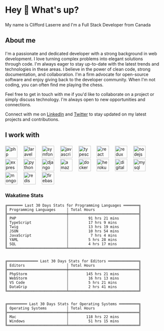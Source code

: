 <h1 align="left">Hey 👋 What's up?</h1>

###

<p align="left">My name is Clifford Laserre and I'm a Full Stack Developer from Canada</p>

###

<h2 align="left">About me</h2>

###

<p align="left">
I'm a passionate and dedicated developer with a strong background in web development. I love turning complex problems into elegant solutions through code.
I'm always eager to stay up-to-date with the latest trends and technologies in these areas. I believe in the power of clean code, strong documentation, and collaboration. 
I'm a firm advocate for open-source software and enjoy giving back to the developer community. When I'm not coding, you can often find me playing the chess.

Feel free to get in touch with me if you'd like to collaborate on a project or simply discuss technology. I'm always open to new opportunities and connections.

Connect with me on [LinkedIn](https://www.linkedin.com/in/cliffordlaserre) and [Twitter](https://twitter.com/claserre9) to stay updated on my latest projects and contributions.

</p>

###

<h2 align="left">I work with</h2>

###

<div align="left">
  <img src="https://cdn.jsdelivr.net/gh/devicons/devicon/icons/php/php-original.svg" height="40" alt="php logo"  />
  <img width="12" />
  <img src="https://cdn.jsdelivr.net/gh/devicons/devicon/icons/laravel/laravel-plain.svg" height="40" alt="laravel logo"  />
  <img width="12" />
  <img src="https://cdn.jsdelivr.net/gh/devicons/devicon/icons/symfony/symfony-original.svg" height="40" alt="symfony logo"  />
  <img width="12" />
  <img src="https://cdn.jsdelivr.net/gh/devicons/devicon/icons/javascript/javascript-original.svg" height="40" alt="javascript logo"  />
  <img width="12" />
  <img src="https://cdn.jsdelivr.net/gh/devicons/devicon/icons/typescript/typescript-original.svg" height="40" alt="typescript logo"  />
  <img width="12" />
  <img src="https://cdn.jsdelivr.net/gh/devicons/devicon/icons/react/react-original.svg" height="40" alt="react logo"  />
  <img width="12" />
  <img src="https://cdn.jsdelivr.net/gh/devicons/devicon/icons/redux/redux-original.svg" height="40" alt="redux logo"  />
  <img width="12" />
  <img src="https://cdn.jsdelivr.net/gh/devicons/devicon/icons/nodejs/nodejs-original.svg" height="40" alt="nodejs logo"  />
  <img width="12" />
  <img src="https://cdn.jsdelivr.net/gh/devicons/devicon/icons/express/express-original.svg" height="40" alt="express logo"  />
  <img width="12" />
  <img src="https://cdn.jsdelivr.net/gh/devicons/devicon/icons/python/python-original.svg" height="40" alt="python logo"  />
  <img width="12" />
  <img src="https://cdn.jsdelivr.net/gh/devicons/devicon/icons/django/django-plain.svg" height="40" alt="django logo"  />
  <img width="12" />
  <img src="https://cdn.jsdelivr.net/gh/devicons/devicon/icons/amazonwebservices/amazonwebservices-original.svg" height="40" alt="amazonwebservices logo"  />
  <img width="12" />
  <img src="https://cdn.jsdelivr.net/gh/devicons/devicon/icons/docker/docker-original.svg" height="40" alt="docker logo"  />
  <img width="12" />
  <img src="https://cdn.jsdelivr.net/gh/devicons/devicon/icons/heroku/heroku-original.svg" height="40" alt="heroku logo"  />
  <img width="12" />
  <img src="https://cdn.jsdelivr.net/gh/devicons/devicon/icons/digitalocean/digitalocean-original.svg" height="40" alt="digitalocean logo"  />
  <img width="12" />
  <img src="https://cdn.jsdelivr.net/gh/devicons/devicon/icons/mysql/mysql-original.svg" height="40" alt="mysql logo"  />
  <img width="12" />
  <img src="https://cdn.jsdelivr.net/gh/devicons/devicon/icons/mongodb/mongodb-original.svg" height="40" alt="mongodb logo"  />
  <img width="12" />
  <img src="https://cdn.jsdelivr.net/gh/devicons/devicon/icons/redis/redis-original.svg" height="40" alt="redis logo"  />
  <img width="12" />
  <img src="https://cdn.jsdelivr.net/gh/devicons/devicon/icons/firebase/firebase-plain.svg" height="40" alt="firebase logo"  />
</div>

###

<!--
**claserre9/claserre9** is a ✨ _special_ ✨ repository because its `README.md` (this file) appears on your GitHub profile.

Here are some ideas to get you started:

- 🔭 I’m currently working on ...
- 🌱 I’m currently learning ...
- 👯 I’m looking to collaborate on ...
- 🤔 I’m looking for help with ...
- 💬 Ask me about ...
- 📫 How to reach me: ...
- 😄 Pronouns: ...
- ⚡ Fun fact: ...
-->

[//]: # (wakatime-stats)

### Wakatime Stats
```
╔═══════ Last 30 Days Stats for Programming Languages ═══════╗
║ Programming Languages     │ Total Hours                    ║
╠═══════════════════════════╪════════════════════════════════╣
║ PHP                       │         91 hrs 21 mins         ║
║ TypeScript                │         17 hrs 9 mins          ║
║ Twig                      │         13 hrs 19 mins         ║
║ JSON                      │         10 hrs 54 mins         ║
║ JavaScript                │          7 hrs 4 mins          ║
║ YAML                      │         5 hrs 28 mins          ║
║ SQL                       │         4 hrs 17 mins          ║
╚═══════════════════════════╧════════════════════════════════╝


╔══════════════ Last 30 Days Stats for Editors ══════════════╗
║ Editors                   │ Total Hours                    ║
╠═══════════════════════════╪════════════════════════════════╣
║ PhpStorm                  │        145 hrs 21 mins         ║
║ WebStorm                  │         16 hrs 13 mins         ║
║ VS Code                   │         5 hrs 21 mins          ║
║ DataGrip                  │         2 hrs 41 mins          ║
╚═══════════════════════════╧════════════════════════════════╝


╔═════════ Last 30 Days Stats for Operating Systems ═════════╗
║ Operating Systems         │ Total Hours                    ║
╠═══════════════════════════╪════════════════════════════════╣
║ Mac                       │        118 hrs 22 mins         ║
║ Windows                   │         51 hrs 15 mins         ║
╚═══════════════════════════╧════════════════════════════════╝
```

[//]: # (end-wakatime-stats)




















































































































